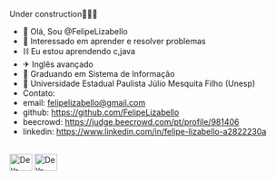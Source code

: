 Under construction🚧👷‍♂️
- 👋 Olá, Sou @FelipeLizabello
- 👀 Interessado em aprender e resolver problemas
- ⛓ Eu estou aprendendo c,java
- ✈ Inglês avançado
- 📖 Graduando em Sistema de Informação
- 🏫 Universidade Estadual Paulista Júlio Mesquita Filho (Unesp)
- Contato:
- email: felipelizabello@gmail.com
- github: https://github.com/FelipeLizabello
- beecrowd: https://judge.beecrowd.com/pt/profile/981406
- linkedin: https://www.linkedin.com/in/felipe-lizabello-a2822230a 

<div style="display: inline_block"><br>
<img align="center" alt="Dev-CSS" height="30" width="40" src="https://cdn.jsdelivr.net/gh/devicons/devicon@latest/icons/java/java-original.svg">
<img align="center" alt="Dev-CSS" height="30" width="40" src="https://cdn.jsdelivr.net/gh/devicons/devicon@latest/icons/c/c-original.svg">

  </div>
